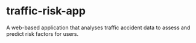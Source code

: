 # traffic-risk-app
A web-based application that analyses traffic accident data to assess and predict risk factors for users.

